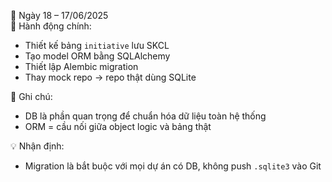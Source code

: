 📅 Ngày 18 – 17/06/2025  
🔹 Hành động chính:
- Thiết kế bảng `initiative` lưu SKCL
- Tạo model ORM bằng SQLAlchemy
- Thiết lập Alembic migration
- Thay mock repo → repo thật dùng SQLite

🔸 Ghi chú:
- DB là phần quan trọng để chuẩn hóa dữ liệu toàn hệ thống
- ORM = cầu nối giữa object logic và bảng thật

💡 Nhận định:
- Migration là bắt buộc với mọi dự án có DB, không push `.sqlite3` vào Git
